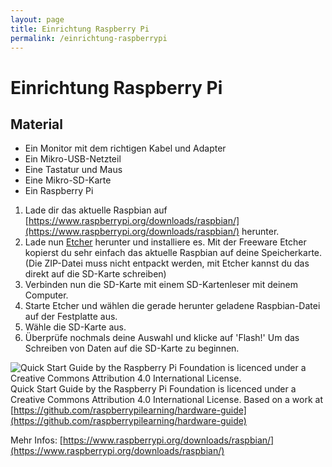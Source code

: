 ```yaml
---
layout: page
title: Einrichtung Raspberry Pi
permalink: /einrichtung-raspberrypi
---
```

# Einrichtung Raspberry Pi

## Material

* Ein Monitor mit dem richtigen Kabel und Adapter
* Ein Mikro-USB-Netzteil
* Eine Tastatur und Maus
* Eine Mikro-SD-Karte
* Ein Raspberry Pi


1. Lade dir das aktuelle Raspbian auf <span class="glyphicon glyphicon-download-alt" aria-hidden="true">[https://www.raspberrypi.org/downloads/raspbian/](https://www.raspberrypi.org/downloads/raspbian/)</span> herunter.
2. Lade nun <span class="glyphicon glyphicon-download-alt" aria-hidden="true">[Etcher](https://etcher.io/)</span> herunter und installiere es. Mit der Freeware Etcher kopierst du sehr einfach das aktuelle Raspbian auf deine Speicherkarte. (Die ZIP-Datei muss nicht entpackt werden, mit Etcher kannst du das direkt auf die SD-Karte schreiben)
3. Verbinden nun die SD-Karte mit einem SD-Kartenleser mit deinem Computer.
4. Starte Etcher und wählen die gerade herunter geladene Raspbian-Datei auf der Festplatte aus.
5. Wähle die SD-Karte aus.
6. Überprüfe nochmals  deine Auswahl und klicke auf 'Flash!' Um das Schreiben von Daten auf die SD-Karte zu beginnen.

![Quick Start Guide by the Raspberry Pi Foundation is licenced under a Creative Commons Attribution 4.0 International License.](https://github.com/raspberrypilearning/hardware-guide/raw/master/images/plug-in.gif)
Quick Start Guide by the Raspberry Pi Foundation is licenced under a Creative Commons Attribution 4.0 International License. Based on a work at [https://github.com/raspberrypilearning/hardware-guide](https://github.com/raspberrypilearning/hardware-guide)

Mehr Infos: [https://www.raspberrypi.org/downloads/raspbian/](https://www.raspberrypi.org/downloads/raspbian/)

